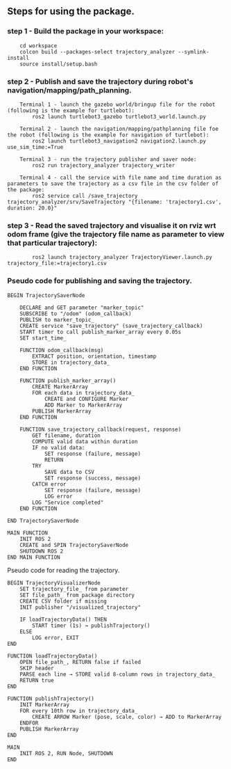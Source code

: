 ## Steps for using the package.

  ### step 1 - Build the package in your workspace:
        cd workspace
        colcon build --packages-select trajectory_analyzer --symlink-install
        source install/setup.bash

  ### step 2 - Publish and save the trajectory during robot's navigation/mapping/path_planning.
        Terminal 1 - launch the gazebo world/bringup file for the robot (following is the example for turtlebot):
            ros2 launch turtlebot3_gazebo turtlebot3_world.launch.py
        
        Terminal 2 - launch the navigation/mapping/pathplanning file foe the robot (following is the example for navigation of turtlebot):
            ros2 launch turtlebot3_navigation2 navigation2.launch.py use_sim_time:=True

        Terminal 3 - run the trajectory publisher and saver node:
            ros2 run trajectory_analyzer trajectory_writer 

        Terminal 4 - call the service with file name and time duration as parameters to save the trajectory as a csv file in the csv folder of the package:
            ros2 service call /save_trajectory trajectory_analyzer/srv/SaveTrajectory "{filename: 'trajectory1.csv', duration: 20.0}"

   ### step 3 - Read the saved trajectory and visualise it on rviz wrt odom frame (give the trajectory file name as parameter to view that particular trajectory):
            ros2 launch trajectory_analyzer TrajectoryViewer.launch.py trajectory_file:=trajectory1.csv


 ### Pseudo code for publishing and saving the trajectory.

    BEGIN TrajectorySaverNode

        DECLARE and GET parameter "marker_topic"
        SUBSCRIBE to "/odom" (odom_callback)
        PUBLISH to marker_topic_
        CREATE service "save_trajectory" (save_trajectory_callback)
        START timer to call publish_marker_array every 0.05s
        SET start_time_

        FUNCTION odom_callback(msg)
            EXTRACT position, orientation, timestamp
            STORE in trajectory_data_
        END FUNCTION

        FUNCTION publish_marker_array()
            CREATE MarkerArray
            FOR each data in trajectory_data_
                CREATE and CONFIGURE Marker
                ADD Marker to MarkerArray
            PUBLISH MarkerArray
        END FUNCTION

        FUNCTION save_trajectory_callback(request, response)
            GET filename, duration
            COMPUTE valid data within duration
            IF no valid data:
                SET response (failure, message)
                RETURN
            TRY
                SAVE data to CSV
                SET response (success, message)
            CATCH error
                SET response (failure, message)
                LOG error
            LOG "Service completed"
        END FUNCTION

    END TrajectorySaverNode

    MAIN FUNCTION
        INIT ROS 2
        CREATE and SPIN TrajectorySaverNode
        SHUTDOWN ROS 2
    END MAIN FUNCTION

Pseudo code for reading the trajectory.

    BEGIN TrajectoryVisualizerNode  
        SET trajectory_file_ from parameter  
        SET file_path_ from package directory  
        CREATE CSV folder if missing  
        INIT publisher "/visualized_trajectory"  

        IF loadTrajectoryData() THEN  
            START timer (1s) → publishTrajectory()  
        ELSE  
            LOG error, EXIT  
    END  

    FUNCTION loadTrajectoryData()  
        OPEN file_path_, RETURN false if failed  
        SKIP header  
        PARSE each line → STORE valid 8-column rows in trajectory_data_  
        RETURN true  
    END  

    FUNCTION publishTrajectory()  
        INIT MarkerArray  
        FOR every 10th row in trajectory_data_  
            CREATE ARROW Marker (pose, scale, color) → ADD to MarkerArray  
        ENDFOR  
        PUBLISH MarkerArray  
    END  

    MAIN  
        INIT ROS 2, RUN Node, SHUTDOWN  
    END  
